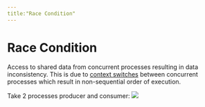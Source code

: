 ```yaml
---
title:"Race Condition"
---
```

# Race Condition
Access to shared data from concurrent processes resulting in data inconsistency. This is due to [ context switches](Notes/Context%20Switch.md) between concurrent processes which result in non-sequential order of execution.

Take 2 processes producer and consumer:
![](https://i.imgur.com/QFgly25.png)

